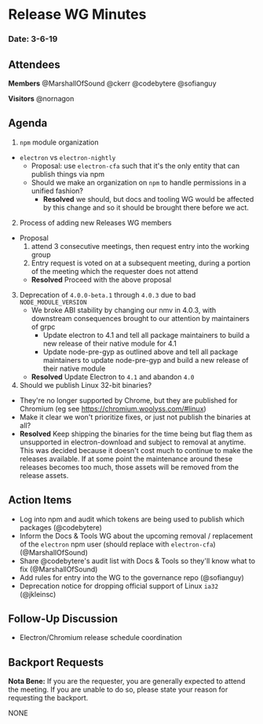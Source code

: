 # Release WG Minutes

### Date: 3-6-19 

## Attendees

**Members**
@MarshallOfSound
@ckerr
@codebytere
@sofianguy

**Visitors**
@nornagon

## Agenda

1. `npm` module organization
  * `electron` vs `electron-nightly`
    * Proposal: use `electron-cfa` such that it's the only entity that can publish things via npm
    * Should we make an organization on `npm` to handle permissions in a unified fashion?
      * **Resolved** we should, but docs and tooling WG would be affected by this change and so it should be brought there before we act.
2. Process of adding new Releases WG members
  * Proposal
      1. attend 3 consecutive meetings, then request entry into the working group
      2. Entry request is voted on at a subsequent meeting, during a portion of the meeting which the requester does not attend
    * **Resolved** Proceed with the above proposal 
3. Deprecation of `4.0.0-beta.1` through `4.0.3` due to bad `NODE_MODULE_VERSION`
    * We broke ABI stability by changing our nmv in 4.0.3, with downstream consequences brought to our attention by maintainers of grpc
      * Update electron to 4.1 and tell all package maintainers to build a new release of their native module for 4.1
      * Update node-pre-gyp as outlined above and tell all package maintainers to update node-pre-gyp and build a new release of their native module
    * **Resolved** Update Electron to `4.1` and abandon `4.0`
4. Should we publish Linux 32-bit binaries?
  * They're no longer supported by Chrome, but they are published for Chromium (eg see https://chromium.woolyss.com/#linux)
  * Make it clear we won't prioritize fixes, or just not publish the binaries at all?
  * **Resolved** Keep shipping the binaries for the time being but flag them as unsupported in electron-download and subject to removal at anytime.  This was decided because it doesn't cost much to continue to make the releases available.  If at some point the maintenance around these releases becomes too much, those assets will be removed from the release assets.

## Action Items

* Log into npm and audit which tokens are being used to publish which packages (@codebytere)
* Inform the Docs & Tools WG about the upcoming removal / replacement of the `electron` npm user (should replace with `electron-cfa`) (@MarshallOfSound)
* Share @codebytere's audit list with Docs & Tools so they'll know what to fix (@MarshallOfSound)
* Add rules for entry into the WG to the governance repo (@sofianguy)
* Deprecation notice for dropping official support of Linux `ia32` (@jkleinsc)

## Follow-Up Discussion

* Electron/Chromium release schedule coordination

## Backport Requests

**Nota Bene:** If you are the requester, you are generally expected to attend the meeting. If you are unable to do so, please state your reason for requesting the backport.

NONE
